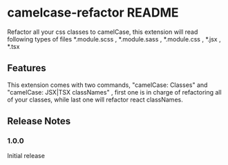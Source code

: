 # camelcase-refactor README

Refactor all your css classes to camelCase, this extension will read following types of files *.module.scss , *.module.sass , *.module.css , *.jsx , *.tsx

## Features

This extension comes with two commands, "camelCase: Classes" and "camelCase: JSX|TSX classNames" , first one is in charge of refactoring all of your classes, while last one will refactor react classNames.


## Release Notes

### 1.0.0

Initial release
